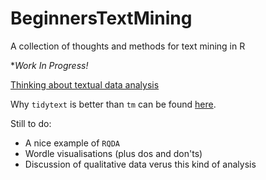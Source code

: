# BeginnersTextMining
A collection of thoughts and methods for text mining in R

**Work In Progress!*

[Thinking about textual data analysis](here)


Why `tidytext` is better than `tm` can be found [here](https://rawgit.com/jillymackay/BeginnersTextMining/master/Text_Mining_Intro.html).



Still to do:  
* A nice example of `RQDA`
* Wordle visualisations (plus dos and don'ts)
* Discussion of qualitative data verus this kind of analysis

